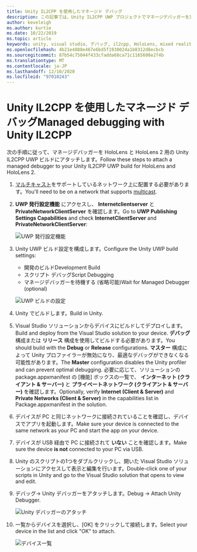 ```yaml
---
title: Unity IL2CPP を使用したマネージド デバッグ
description: この記事では、Unity IL2CPP UWP プロジェクトでマネージデバッガーを実行する方法について説明します。
author: keveleigh
ms.author: kurtie
ms.date: 10/22/2019
ms.topic: article
keywords: unity, visual studio, デバッグ, il2cpp, HoloLens, mixed reality ヘッドセット, windows mixed reality ヘッドセット, 仮想 reality ヘッドセット, UWP
ms.openlocfilehash: 4b21e4888e467e6bd5f1938024a1b8312d8ecbcb
ms.sourcegitcommit: 87b54c75044f433cfadda68ca71c1165608e2f4b
ms.translationtype: MT
ms.contentlocale: ja-JP
ms.lasthandoff: 12/10/2020
ms.locfileid: "97010243"
---
```

# <a name="managed-debugging-with-unity-il2cpp"></a><span data-ttu-id="ee9cc-104">Unity IL2CPP を使用したマネージド デバッグ</span><span class="sxs-lookup"><span data-stu-id="ee9cc-104">Managed debugging with Unity IL2CPP</span></span>

<span data-ttu-id="ee9cc-105">次の手順に従って、マネージデバッガーを HoloLens と HoloLens 2 用の Unity IL2CPP UWP ビルドにアタッチします。</span><span class="sxs-lookup"><span data-stu-id="ee9cc-105">Follow these steps to attach a managed debugger to your Unity IL2CPP UWP build for HoloLens and HoloLens 2.</span></span>

1. <span data-ttu-id="ee9cc-106">[マルチキャスト](https://en.wikipedia.org/wiki/Multicast)をサポートしているネットワーク上に配置する必要があります。</span><span class="sxs-lookup"><span data-stu-id="ee9cc-106">You'll need to be on a network that supports [multicast](https://en.wikipedia.org/wiki/Multicast).</span></span>
2. <span data-ttu-id="ee9cc-107">**UWP 発行設定機能** にアクセスし、 **Internetclientserver** と **PrivateNetworkClientServer** を確認します。</span><span class="sxs-lookup"><span data-stu-id="ee9cc-107">Go to **UWP Publishing Settings Capabilities** and check **InternetClientServer** and **PrivateNetworkClientServer**:</span></span>

    ![UWP 発行設定機能](images/il2cpp-debugging-capabilities.png)

3. <span data-ttu-id="ee9cc-109">Unity UWP ビルド設定を構成します。</span><span class="sxs-lookup"><span data-stu-id="ee9cc-109">Configure the Unity UWP build settings:</span></span>
    - <span data-ttu-id="ee9cc-110">開発のビルド</span><span class="sxs-lookup"><span data-stu-id="ee9cc-110">Development Build</span></span>
    - <span data-ttu-id="ee9cc-111">スクリプト デバッグ</span><span class="sxs-lookup"><span data-stu-id="ee9cc-111">Script Debugging</span></span>
    - <span data-ttu-id="ee9cc-112">マネージデバッガーを待機する (省略可能)</span><span class="sxs-lookup"><span data-stu-id="ee9cc-112">Wait for Managed Debugger (optional)</span></span>

    ![UWP ビルドの設定](images/il2cpp-debugging-build.png)

4. <span data-ttu-id="ee9cc-114">Unity でビルドします。</span><span class="sxs-lookup"><span data-stu-id="ee9cc-114">Build in Unity.</span></span>
5. <span data-ttu-id="ee9cc-115">Visual Studio ソリューションからデバイスにビルドしてデプロイします。</span><span class="sxs-lookup"><span data-stu-id="ee9cc-115">Build and deploy from the Visual Studio solution to your device.</span></span> <span data-ttu-id="ee9cc-116">**デバッグ** 構成または **リリース** 構成を使用してビルドする必要があります。</span><span class="sxs-lookup"><span data-stu-id="ee9cc-116">You should build with the **Debug** or **Release** configurations.</span></span> <span data-ttu-id="ee9cc-117">**マスター** 構成によって Unity プロファイラーが無効になり、最適なデバッグができなくなる可能性があります。</span><span class="sxs-lookup"><span data-stu-id="ee9cc-117">The **Master** configuration disables the Unity profiler and can prevent optimal debugging.</span></span> <span data-ttu-id="ee9cc-118">必要に応じて、ソリューションの package.appxmanifest の [機能] ボックスの一覧で、 **インターネット (クライアント & サーバー)** と **プライベートネットワーク (クライアント & サーバー)** を確認します。</span><span class="sxs-lookup"><span data-stu-id="ee9cc-118">Optionally, verify **Internet (Client & Server)** and **Private Networks (Client & Server)** in the capabilities list in Package.appxmanifest in the solution.</span></span>
6. <span data-ttu-id="ee9cc-119">デバイスが PC と同じネットワークに接続されていることを確認し、デバイスでアプリを起動します。</span><span class="sxs-lookup"><span data-stu-id="ee9cc-119">Make sure your device is connected to the same network as your PC and start the app on your device.</span></span>
7. <span data-ttu-id="ee9cc-120">デバイスが USB 経由で PC に接続されて **いない** ことを確認します。</span><span class="sxs-lookup"><span data-stu-id="ee9cc-120">Make sure the device **is not** connected to your PC via USB.</span></span>
8. <span data-ttu-id="ee9cc-121">Unity のスクリプトの1つをダブルクリックし、開いた Visual Studio ソリューションにアクセスして表示と編集を行います。</span><span class="sxs-lookup"><span data-stu-id="ee9cc-121">Double-click one of your scripts in Unity and go to the Visual Studio solution that opens to view and edit.</span></span>
9. <span data-ttu-id="ee9cc-122">デバッグ-> Unity デバッガーをアタッチします。</span><span class="sxs-lookup"><span data-stu-id="ee9cc-122">Debug -> Attach Unity Debugger.</span></span>

    ![Unity デバッガーのアタッチ](images/il2cpp-debugging-attach.png)

10. <span data-ttu-id="ee9cc-124">一覧からデバイスを選択し、[OK] をクリックして接続します。</span><span class="sxs-lookup"><span data-stu-id="ee9cc-124">Select your device in the list and click "OK" to attach.</span></span>

    ![デバイス一覧](images/il2cpp-debugging-machines.png)
